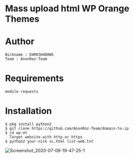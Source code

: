 # Mass upload html WP Orange Themes

# Author
```
Nickname : D4RKSH4D0WS
Team : AnonRoz-Team
```

# Requirements
```
module requests
```

# Installation
```
$ pkg install python2
$ git clone https://github.com/AnonRoz-Team/domain-to-ip
$ cd wp-ot
  Target website with http or https
$ python2 your-nick sc.html list-web.txt
```


![Screenshot_2020-07-09-19-47-25-1](https://user-images.githubusercontent.com/65480013/87042181-8043f980-c21d-11ea-9e43-48894377e716.png)
